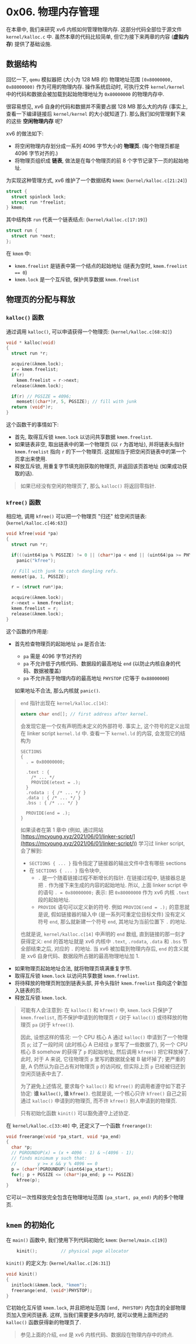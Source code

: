 # 0x06. 物理内存管理

在本章中, 我们来研究 xv6 内核如何管理物理内存. 这部分代码全部位于源文件 `kernel/kalloc.c` 中. 虽然本章的代码比较简单, 但它为接下来两章的内容 (**虚拟内存**) 提供了基础设施.

## 数据结构

回忆一下, `qemu` 模拟器把 (大小为 128 MB 的) 物理地址范围 `[0x80000000, 0x88000000)` 作为可用的物理内存. 操作系统启动时, 可执行文件 `kernel/kernel` 中的代码和数据会被加载到起始物理地址为 `0x80000000` 的物理内存中. 

很容易想见, xv6 自身的代码和数据并不需要占据 128 MB 那么大的内存 (事实上, 查看一下编译链接后 `kernel/kernel` 的大小就知道了). 那么我们如何管理剩下来的这些 **空闲物理内存** 呢?

xv6 的做法如下:
* 将空闲物理内存划分成一系列 4096 字节大小的 **物理页**. (每个物理页都是 4096 字节对齐的.)
* 将物理页组织成 **链表**, 做法是在每个物理页的前 8 个字节记录下一页的起始地址.

为实现这种管理方式, xv6 维护了一个数据结构 `kmem`: (`kernel/kalloc.c[21:24]`)
```c
struct {
  struct spinlock lock;
  struct run *freelist;
} kmem;
```
其中结构体 `run` 代表一个链表结点: (`kernel/kalloc.c[17:19]`)
```c
struct run {
  struct run *next;
};
```

在 `kmem` 中:
* `kmem.freelist` 是链表中第一个结点的起始地址 (链表为空时, `kmem.freelist == 0`)
* `kmem.lock` 是一个互斥锁, 保护共享数据 `kmem.freelist`

## 物理页的分配与释放

### `kalloc()` 函数

通过调用 `kalloc()`, 可以申请获得一个物理页: (`kernel/kalloc.c[68:82]`)
```c
void * kalloc(void)
{
  struct run *r;

  acquire(&kmem.lock);
  r = kmem.freelist;
  if(r)
    kmem.freelist = r->next;
  release(&kmem.lock);

  if(r) // PGSIZE = 4096;
    memset((char*)r, 5, PGSIZE); // fill with junk
  return (void*)r;
}
```
这个函数干的事情如下:
* 首先, 取得互斥锁 `kmem.lock` 以访问共享数据 `kmem.freelist`.
* 如果链表非空, 取出链表中的第一个物理页 (以 `r` 为首地址), 并将链表头指针 `kmem.freelist` 指向 `r` 的下一个物理页. 这就相当于把空闲页链表中的第一个页拿出来使用.
* 释放互斥锁, 用重复字节填充刚获取的物理页, 并返回该页首地址 (如果成功获取的话).

> 如果已经没有空闲的物理页了, 那么 `kalloc()` 将返回零指针.

### `kfree()` 函数

相应地, 调用 `kfree()` 可以把一个物理页 "归还" 给空闲页链表: (`kernel/kalloc.c[46:63]`)
```c
void kfree(void *pa)
{
  struct run *r;

  if(((uint64)pa % PGSIZE) != 0 || (char*)pa < end || (uint64)pa >= PHYSTOP)
    panic("kfree");

  // Fill with junk to catch dangling refs.
  memset(pa, 1, PGSIZE);

  r = (struct run*)pa;

  acquire(&kmem.lock);
  r->next = kmem.freelist;
  kmem.freelist = r;
  release(&kmem.lock);
}
```
这个函数的作用是:
* 首先检查物理页的起始地址 `pa` 是否合法:
    + `pa` 需是 4096 字节对齐的
    + `pa` 不允许低于内核代码、数据段的最高地址 `end` (以防止内核自身的代码、数据被覆盖)
    + `pa` 不允许高于物理内存的最高地址 `PHYSTOP` (它等于 `0x88000000`)
    
    如果地址不合法, 那么内核就 `panic()`.
> `end` 指针出现在 `kernel/kalloc.c[14]`:
> ```c
> extern char end[]; // first address after kernel.
> ```
> 会发现它是一个仅有声明而未定义的外部符号. 事实上, 这个符号的定义出现在 linker script `kernel.ld` 中. 查看一下 `kernel.ld` 的内容, 会发现它的结构为
> ```
> SECTIONS
> {
>   . = 0x80000000;
> 
>   .text : {
>     /* ... */
>     PROVIDE(etext = .);
>   }
>   .rodata : { /* ... */ }
>   .data : { /* ... */ }
>   .bss : { /* ... */ }
> 
>   PROVIDE(end = .);
> }
> ```
> 如果读者在第 1 章中 (例如, 通过网站 [https://mcyoung.xyz/2021/06/01/linker-script/](https://mcyoung.xyz/2021/06/01/linker-script/)) 学习过 linker script, 会了解到:
> * `SECTIONS { ... }` 指令指定了链接器的输出文件中含有哪些 sections
> * 在 `SECTIONS { ... }` 指令块中, 
>   + `.` 是一个随着链接过程不断增长的指针. 在链接过程中, 链接器总是把 `.` 作为接下来生成的内容的起始地址. 所以, 上面 linker script 中的语句 `. = 0x80000000;` 表示: 把 `0x80000000` 作为 xv6 内核 `.text` 段的起始地址.
>   + `PROVIDE` 语句可以定义新的符号. 例如 `PROVIDE(end = .);` 的意思就是说, 假如链接器的输入中 (是一系列可重定位目标文件) 没有定义符号 `end`, 那么就新建一个符号 `end`, 其地址为当前位置下 `.` 的地址.
>
> 也就是说, `kernel/kalloc.c[14]` 中声明的 `end` 数组, 直到链接的那一刻才获得定义: `end` 的首地址就是 xv6 内核中 `.text`, `.rodata`, `.data` 和 `.bss` 节全部结束之后, 对应的 `.` 的地址. 当 xv6 被加载到物理内存后, `end` 的含义就是 xv6 自身代码、数据段所占据的最高物理地址加 1.
>

* 如果物理页起始地址合法, 就将物理页填满重复字节.
* 取得互斥锁 `kmem.lock` 以访问共享数据 `kmem.freelist`.
* 将待释放的物理页附加到链表头部, 并令头指针 `kmem.freelist` 指向这个新加入链表的页.
* 释放互斥锁 `kmem.lock`.

> 可能有人会注意到: 在 `kalloc()` 和 `kfree()` 中, `kmem.lock` 只保护了 `kmem.freelist`, 而不保护申请到的物理页 `r` (对于 `kalloc()`) 或待释放的物理页 `pa` (对于 `kfree()`). 
>
> 因此, 设想这样的情况: 一个 CPU 核心 A 通过 `kalloc()` 申请到了一个物理页 `p`; 过了一段时间 (此时核心 A 已经往 `p` 里写了一些数据了), 另一个 CPU 核心 B somehow 的获得了 `p` 的起始地址, 然后调用 `kfree()` 把它释放掉了. 此时, 对于 A 来说, 它往物理页 `p` 里写的数据就全被 B 破坏掉了; 更严重的是, A 仍然认为自己占有对物理页 `p` 的访问权, 但实际上页 `p` 已经被归还到空闲页链表中去了.
>
> 为了避免上述情况, 要求每个 `kalloc()` 和 `kfree()` 的调用者遵守如下君子协定: **谁 `kalloc()`, 谁 `kfree()`**. 也就是说, 一个核心只许 `kfree()` 自己之前通过 `kalloc()` 申请到的物理页, 而不许 `kfree()` 别人申请到的物理页.
>
> 只有初始化函数 `kinit()` 可以豁免遵守上述协定.
>

在 `kernel/kalloc.c[33:40]` 中, 还定义了一个函数 `freerange()`:
```c
void freerange(void *pa_start, void *pa_end)
{
  char *p;
  // PGROUNDUP(x) = (x + 4096 - 1) & ~(4096 - 1);
  // finds minimum y such that:
  //        y >= x && y % 4096 == 0
  p = (char*)PGROUNDUP((uint64)pa_start);
  for(; p + PGSIZE <= (char*)pa_end; p += PGSIZE)
    kfree(p);
}
```
它可以一次性释放完全包含在物理地址范围 `[pa_start, pa_end)` 内的多个物理页.

## `kmem` 的初始化

在 `main()` 函数中, 我们使用下列代码初始化 `kmem`: (`kernel/main.c[19]`)
```c
    kinit();         // physical page allocator
```
`kinit()` 的定义为: (`kernel/kalloc.c[26:31]`)
```c
void kinit()
{
  initlock(&kmem.lock, "kmem");
  freerange(end, (void*)PHYSTOP);
}
```
它初始化互斥锁 `kmem.lock`, 并且把地址范围 `[end, PHYSTOP)` 内包含的全部物理页加入空闲页链表. 这样, 当我们需要更多内存时, 就可以使用上面所述的 `kalloc()` 函数获得新的物理页了.

> 参见上面的介绍, `end` 是 xv6 内核代码、数据段在物理内存中的终点.

